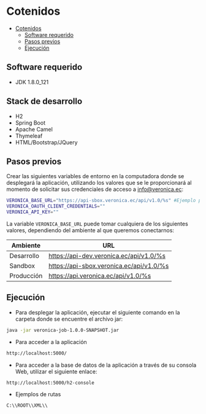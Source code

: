 Cotenidos
=================
- [Cotenidos](#cotenidos)
    - [Software requerido](#software-requerido)
    - [Pasos previos](#pasos-previos)
    - [Ejecución](#ejecución)

## Software requerido
- JDK 1.8.0_121

## Stack de desarrollo
- H2
- Spring Boot
- Apache Camel
- Thymeleaf
- HTML/Bootstrap/JQuery

## Pasos previos
Crear las siguientes variables de entorno en la computadora donde se desplegará la aplicación, utilizando los valores que se le proporcionará al momento de solicitar sus credenciales de acceso a [info@veronica.ec](mailto:info@veronica.ec):
```bash
VERONICA_BASE_URL="https://api-sbox.veronica.ec/api/v1.0/%s" #Ejemplo para ambiente de Sandbox
VERONICA_OAUTH_CLIENT_CREDENTIALS=""
VERONICA_API_KEY=""
```
La variable `VERONICA_BASE_URL` puede tomar cualquiera de los siguientes valores, dependiendo del ambiente al que queremos conectarnos:

| Ambiente   | URL                                      |
|------------|------------------------------------------|
| Desarrollo | https://api-dev.veronica.ec/api/v1.0/%s  |
| Sandbox    | https://api-sbox.veronica.ec/api/v1.0/%s |
| Producción | https://api.veronica.ec/api/v1.0/%s      |

## Ejecución
- Para desplegar la aplicación, ejecutar el siguiente comando en la carpeta donde se encuentre el archivo jar:
```bash
java -jar veronica-job-1.0.0-SNAPSHOT.jar
```

- Para acceder a la aplicación
```bash
http://localhost:5000/
```

- Para acceder a la base de datos de la aplicación a través de su consola Web, utilizar el siguiente enlace:
```bash
http://localhost:5000/h2-console
```

- Ejemplos de rutas
```bash
C:\\ROOT\\XML\\
```